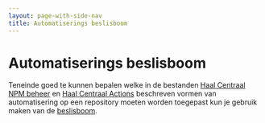 ```yaml
---
layout: page-with-side-nav
title: Automatiserings beslisboom
---
```

# Automatiserings beslisboom

Teneinde goed te kunnen bepalen welke in de bestanden [Haal Centraal NPM beheer][1] en [Haal Centraal Actions][2] 
beschreven vormen van automatisering op een repository moeten worden toegepast kun je gebruik maken van de [beslisboom][3].

[1]: https://github.com/VNG-Realisatie/API-Kennisbank/blob/master/GitHub%20Actions/haal-centraal-npm-beheer.md
[2]: https://github.com/VNG-Realisatie/API-Kennisbank/blob/master/GitHub%20Actions/haal-centraal.md
[3]: https://github.com/VNG-Realisatie/API-Kennisbank/blob/master/GitHub%20Actions/Beslisboom%20GitHub%20automatisering.pdf
